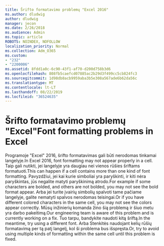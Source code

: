 ```yaml
---
title: Šrifto formatavimo problemų "Excel 2016"
ms.author: dludwig
author: dludwig
manager: jecon
ms.date: 2/26/2018
ms.audience: Admin
ms.topic: article
ROBOTS: NOINDEX, NOFOLLOW
localization_priority: Normal
ms.collection: Adm_O365
ms.custom:
- "232"
- "2200006"
ms.assetid: 8fdd1a0c-6c90-43f1-af70-d200d758b3d6
ms.openlocfilehash: 808fb5caefcd07885ac2b29d3f499cc5cb824fc3
ms.sourcegitcommit: 1d98db8acb9959aba3b5e308a567ade6b62da56c
ms.translationtype: MT
ms.contentlocale: lt-LT
ms.lasthandoff: 08/22/2019
ms.locfileid: "36524635"
---
```

# <a name="font-formatting-problems-in-excel"></a><span data-ttu-id="9ede1-102">Šrifto formatavimo problemų "Excel"</span><span class="sxs-lookup"><span data-stu-id="9ede1-102">Font formatting problems in Excel</span></span>

<span data-ttu-id="9ede1-103">Programoje "Excel" 2016, šrifto formatavimas gali būti nerodomas tinkamai langelyje.</span><span class="sxs-lookup"><span data-stu-id="9ede1-103">In Excel 2016, font formatting may not appear properly in a cell.</span></span> <span data-ttu-id="9ede1-104">Taip gali nutikti, jei langelyje yra daugiau nei vienos rūšies šriftams formatuoti.</span><span class="sxs-lookup"><span data-stu-id="9ede1-104">This can happen if a cell contains more than one kind of font formatting.</span></span> <span data-ttu-id="9ede1-105">Pavyzdžiui, jei kai kurie simboliai yra paryškinti, ir kiti nėra paryškintas, jūs negalite matyti paryškinimą atrodo.</span><span class="sxs-lookup"><span data-stu-id="9ede1-105">For example if some characters are bolded, and others are not bolded, you may not see the bold format appear.</span></span> <span data-ttu-id="9ede1-106">Arba jei turite įvairių simbolių spalvoti tame pačiame langelyje, galite nematyti spalvos nerodomas teisingai.</span><span class="sxs-lookup"><span data-stu-id="9ede1-106">Or if you have different colored characters in the same cell, you may not see the colors appear correctly.</span></span> <span data-ttu-id="9ede1-107">Mūsų inžinierių komanda žino šią problemą ir šiuo metu yra darbo pakeitimą.</span><span class="sxs-lookup"><span data-stu-id="9ede1-107">Our engineering team is aware of this problem and is currently working on a fix.</span></span> <span data-ttu-id="9ede1-108">Tuo tarpu, bandykite naudoti kitą šriftą.</span><span class="sxs-lookup"><span data-stu-id="9ede1-108">In the meantime, try using a different font.</span></span> <span data-ttu-id="9ede1-109">Arba Stenkitės naudojant kelių rūšių formatavimą per tą patį langelį, kol ši problema bus išspręsta.</span><span class="sxs-lookup"><span data-stu-id="9ede1-109">Or, try to avoid using multiple kinds of formatting within the same cell until this problem is fixed.</span></span>
  